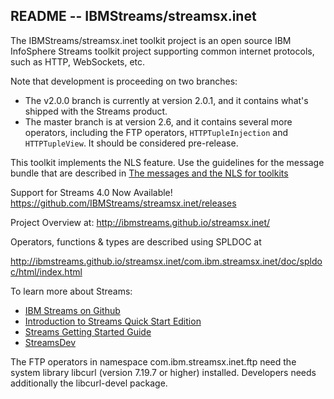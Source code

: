 ## README --  IBMStreams/streamsx.inet

The IBMStreams/streamsx.inet toolkit project is an open source IBM InfoSphere Streams toolkit project supporting common internet protocols, such as HTTP, WebSockets, etc.

Note that development is proceeding on two branches: 
* The v2.0.0 branch is currently at version 2.0.1, and it contains what's shipped with the Streams product.   
* The master branch is at version 2.6, and it contains several more operators, including the FTP operators, `HTTPTupleInjection` and `HTTPTupleView`.  It should be considered pre-release.   

This toolkit implements the NLS feature. Use the guidelines for the message bundle that are described in [The messages and the NLS for toolkits](https://github.com/IBMStreams/administration/wiki/The-messages-and-the-NLS-for-toolkits)

Support for Streams 4.0 Now Available!
https://github.com/IBMStreams/streamsx.inet/releases

Project Overview at: http://ibmstreams.github.io/streamsx.inet/

Operators, functions & types are described using SPLDOC at

http://ibmstreams.github.io/streamsx.inet/com.ibm.streamsx.inet/doc/spldoc/html/index.html

To learn more about Streams:
* [IBM Streams on Github](http://ibmstreams.github.io)
* [Introduction to Streams Quick Start Edition](http://ibmstreams.github.io/streamsx.documentation/docs/4.1/qse-intro/)
* [Streams Getting Started Guide](http://ibmstreams.github.io/streamsx.documentation/docs/4.1/qse-getting-started/)
* [StreamsDev](https://developer.ibm.com/streamsdev/)

The FTP operators in namespace com.ibm.streamsx.inet.ftp need the system library libcurl (version 7.19.7 or higher) installed.
Developers needs additionally the libcurl-devel package.

